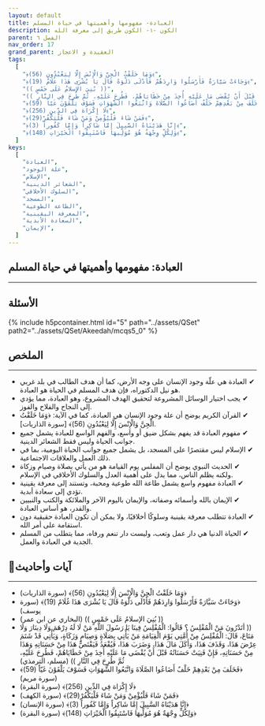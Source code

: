 ```yaml
---
layout: default
title: العبادة- مفهومها وأهميتها في حياة المسلم
description: الكون -١- الكون طريق إلى معرفة الله
parent: الفصل ٦
nav_order: 17
grand_parent: العقيدة و الاعجاز
tags:
  [
    "﴿وَمَا خَلَقْتُ الْجِنَّ وَالْإِنْسَ إِلَّا لِيَعْبُدُونِ (56)﴾",
    "﴿وَجَاءَتْ سَيَّارَةٌ فَأَرْسَلُوا وَارِدَهُمْ فَأَدْلَى دَلْوَهُ قَالَ يَا بُشْرَى هَذَا غُلَامٌ (19)﴾",
    "(( بُنِيَ الإسلامُ عَلَى خَمْسٍ ))",
    "(( أتَدْرُونَ مَنْ الْمُفْلِسُ ؟ قَالُوا: الْمُفْلِسُ فِينَا يَا رَسُولَ اللَّهِ مَنْ لَا لَهُ دِرْهَمَ وَلَا دِينَارَ وَلَا مَتَاعَ، قَالَ: الْمُفْلِسُ مِنْ أُمَّتِي يَوْمَ الْقِيَامَةِ مَنْ يَأْتِي بِصَلَاةٍ وَصِيَامٍ وَزَكَاةٍ، وَيَأْتِي قَدْ شَتَمَ عِرْضَ هَذَا، وَقَذَفَ هَذَا، وَأَكَلَ مَالَ هَذَا، وَضَرَبَ هَذَا، فَيُقْعَدُ فَيَقْتَصُّ هَذَا مِنْ حَسَنَاتِهِ وَهَذَا مِنْ حَسَنَاتِهِ، فَإِنْ فَنِيَتْ حَسَنَاتُهُ قَبْلَ أَنْ يُقْضَى مَا عَلَيْهِ أُخِذَ مِنْ خَطَايَاهُمْ، فَطُرِحَ عَلَيْهِ، ثُمَّ طُرِحَ فِي النَّارِ ))",
    "﴿فَخَلَفَ مِنْ بَعْدِهِمْ خَلْفٌ أَضَاعُوا الصَّلَاةَ وَاتَّبَعُوا الشَّهَوَاتِ فَسَوْفَ يَلْقَوْنَ غَيّاً (59)﴾",
    "﴿لَا إِكْرَاهَ فِي الدِّينِ (256)﴾",
    "﴿فَمَنْ شَاءَ فَلْيُؤْمِنْ وَمَنْ شَاءَ فَلْيَكْفُرْ(29)﴾",
    "﴿إِنَّا هَدَيْنَاهُ السَّبِيلَ إِمَّا شَاكِراً وَإِمَّا كَفُوراً (3)﴾",
    "﴿وَلِكُلٍّ وِجْهَةٌ هُوَ مُوَلِّيهَا فَاسْتَبِقُوا الْخَيْرَاتِ (148)﴾",
  ]
keys:
  [
    "العبادة",
    "علة الوجود",
    "الإسلام",
    "الشعائر الدينية",
    "السلوك الأخلاقي",
    "المسجد",
    "الطاعة الطوعية",
    "المعرفة اليقينية",
    "السعادة الأبدية",
    "الإيمان",
  ]
---
```


## ‏العبادة: مفهومها وأهميتها في حياة المسلم

---

## الأسئلة

{% include h5pcontainer.html id="5" path="../assets/QSet" path2="../assets/QSet/Akeedah/mcqs5_0" %}

## الملخص

---

- ‏✔ العبادة هي علّة وجود الإنسان على وجه الأرض، كما أن هدف الطالب في بلد غربي هو نيل الدكتوراه، فإن هدف المسلم في الحياة هو العبادة.
- ‏✔ يجب اختيار الوسائل المشروعة لتحقيق الهدف المشروع، وهو العبادة، مما يؤدي إلى النجاح والفلاح والفوز.
- ‏✔ القرآن الكريم يوضح أن علة وجود الإنسان هي العبادة، كما في الآية: ﴿وَمَا خَلَقْتُ الْجِنَّ وَالْإِنْسَ إِلَّا لِيَعْبُدُونِ (56)﴾ [سورة الذاريات].
- ‏✔ مفهوم العبادة قد يفهم بشكل ضيق أو واسع، والفهم الواسع للعبادة يشمل جميع جوانب الحياة وليس فقط الشعائر الدينية.
- ‏✔ الإسلام ليس مقتصرًا على المسجد، بل يشمل جميع جوانب الحياة اليومية، بما في ذلك العمل والعلاقات الاجتماعية.
- ‏✔ الحديث النبوي يوضح أن المفلس يوم القيامة هو من يأتي بصلاة وصيام وزكاة ولكنه يظلم الناس، مما يدل على أهمية العدل والسلوك الأخلاقي في الإسلام.
- ‏✔ العبادة مفهوم واسع يشمل طاعة الله طوعية ومحبة، وتستند إلى معرفة يقينية تؤدي إلى سعادة أبدية.
- ‏✔ الإيمان بالله وأسمائه وصفاته، والإيمان باليوم الآخر والملائكة والكتب والنبيين والقدر، هو أساس العبادة.
- ‏✔ العبادة تتطلب معرفة يقينية وسلوكًا أخلاقيًا، ولا يمكن أن تكون العبادة حقيقية دون استقامة على أمر الله.
- ‏✔ الحياة الدنيا هي دار عمل وتعب، وليست دار تنعم ورفاه، مما يتطلب من المسلم الجدية في العبادة والعمل.

## 📜آيات وأحاديث

---

- ‏﴿وَمَا خَلَقْتُ الْجِنَّ وَالْإِنْسَ إِلَّا لِيَعْبُدُونِ (56)﴾ (سورة الذاريات)
- ‏﴿وَجَاءَتْ سَيَّارَةٌ فَأَرْسَلُوا وَارِدَهُمْ فَأَدْلَى دَلْوَهُ قَالَ يَا بُشْرَى هَذَا غُلَامٌ (19)﴾ (سورة يوسف)
- ‏(( بُنِيَ الإسلامُ عَلَى خَمْسٍ )) (البخاري عن ابن عمر)
- ‏(( أتَدْرُونَ مَنْ الْمُفْلِسُ ؟ قَالُوا: الْمُفْلِسُ فِينَا يَا رَسُولَ اللَّهِ مَنْ لَا لَهُ دِرْهَمَ وَلَا دِينَارَ وَلَا مَتَاعَ، قَالَ: الْمُفْلِسُ مِنْ أُمَّتِي يَوْمَ الْقِيَامَةِ مَنْ يَأْتِي بِصَلَاةٍ وَصِيَامٍ وَزَكَاةٍ، وَيَأْتِي قَدْ شَتَمَ عِرْضَ هَذَا، وَقَذَفَ هَذَا، وَأَكَلَ مَالَ هَذَا، وَضَرَبَ هَذَا، فَيُقْعَدُ فَيَقْتَصُّ هَذَا مِنْ حَسَنَاتِهِ وَهَذَا مِنْ حَسَنَاتِهِ، فَإِنْ فَنِيَتْ حَسَنَاتُهُ قَبْلَ أَنْ يُقْضَى مَا عَلَيْهِ أُخِذَ مِنْ خَطَايَاهُمْ، فَطُرِحَ عَلَيْهِ، ثُمَّ طُرِحَ فِي النَّارِ )) (مسلم، الترمذي)
- ‏﴿فَخَلَفَ مِنْ بَعْدِهِمْ خَلْفٌ أَضَاعُوا الصَّلَاةَ وَاتَّبَعُوا الشَّهَوَاتِ فَسَوْفَ يَلْقَوْنَ غَيّاً (59)﴾ (سورة مريم)
- ‏﴿لَا إِكْرَاهَ فِي الدِّينِ (256)﴾ (سورة البقرة)
- ‏﴿فَمَنْ شَاءَ فَلْيُؤْمِنْ وَمَنْ شَاءَ فَلْيَكْفُرْ(29)﴾ (سورة الكهف)
- ‏﴿إِنَّا هَدَيْنَاهُ السَّبِيلَ إِمَّا شَاكِراً وَإِمَّا كَفُوراً (3)﴾ (سورة الإنسان)
- ‏﴿وَلِكُلٍّ وِجْهَةٌ هُوَ مُوَلِّيهَا فَاسْتَبِقُوا الْخَيْرَاتِ (148)﴾ (سورة البقرة)
